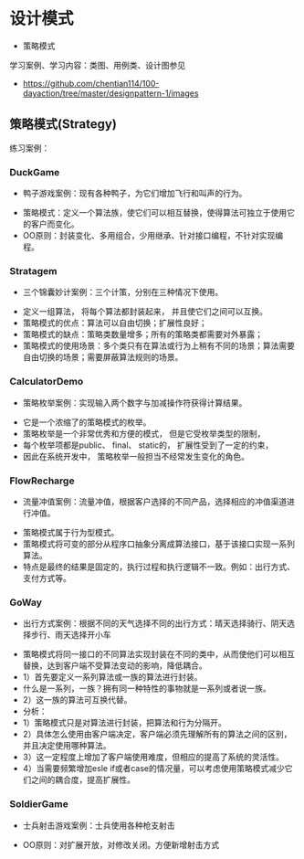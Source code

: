 # 设计模式 
- 策略模式

学习案例、学习内容：类图、用例类、设计图参见
- https://github.com/chentian114/100-dayaction/tree/master/designpattern-1/images

## 策略模式(Strategy)

练习案例：
### DuckGame
- 鸭子游戏案例：现有各种鸭子，为它们增加飞行和叫声的行为。
 * 策略模式：定义一个算法族，使它们可以相互替换，使得算法可独立于使用它的客户而变化。
 * OO原则：封装变化、多用组合，少用继承、针对接口编程，不针对实现编程。
 
### Stratagem
- 三个锦囊妙计案例：三个计策，分别在三种情况下使用。
 * 定义一组算法， 将每个算法都封装起来， 并且使它们之间可以互换。
 * 策略模式的优点：算法可以自由切换；扩展性良好；
 * 策略模式的缺点：策略类数量增多；所有的策略类都需要对外暴露；
 * 策略模式的使用场景：多个类只有在算法或行为上稍有不同的场景；算法需要自由切换的场景；需要屏蔽算法规则的场景。
 
### CalculatorDemo
- 策略枚举案例：实现输入两个数字与加减操作符获得计算结果。
 * 它是一个浓缩了的策略模式的枚举。
 * 策略枚举是一个非常优秀和方便的模式， 但是它受枚举类型的限制，
 * 每个枚举项都是public、 final、 static的， 扩展性受到了一定的约束，
 * 因此在系统开发中， 策略枚举一般担当不经常发生变化的角色。
 
### FlowRecharge 
- 流量冲值案例：流量冲值，根据客户选择的不同产品，选择相应的冲值渠道进行冲值。
 * 策略模式属于行为型模式。
 * 策略模式将可变的部分从程序口抽象分离成算法接口，基于该接口实现一系列算法。
 * 特点是最终的结果是固定的，执行过程和执行逻辑不一致。例如：出行方式、支付方式等。
 
### GoWay 
- 出行方式案例：根据不同的天气选择不同的出行方式：晴天选择骑行、阴天选择步行、雨天选择开小车
 * 策略模式将同一接口的不同算法实现封装在不同的类中，从而使他们可以相互替换，达到客户端不受算法变动的影响，降低耦合。
 * 1）首先要定义一系列算法或一族的算法进行封装。
 * 什么是一系列，一族？拥有同一种特性的事物就是一系列或者说一族。
 * 2）这一族的算法可互换代替。
 * 分析：
 * 1）策略模式只是对算法进行封装，把算法和行为分隔开。
 * 2）具体怎么使用由客户端决定，客户端必须先理解所有的算法之间的区别，并且决定使用哪种算法。
 * 3）这一定程度上增加了客户端使用难度，但相应的提高了系统的灵活性。
 * 4）当需要频繁增加esle if或者case的情况量，可以考虑使用策略模式减少它们之间的耦合度，提高扩展性。
 
### SoldierGame 
- 士兵射击游戏案例：士兵使用各种枪支射击
 * OO原则：对扩展开放，对修改关闭。方便新增射击方式
